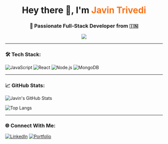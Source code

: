<h1 align="center">Hey there 👋, I'm <span style="color:#f97316;">Javin Trivedi</span></h1>
<h3 align="center">🚀 Passionate Full-Stack Developer from 🇮🇳</h3>

<p align="center">
  <img src="https://readme-typing-svg.demolab.com?font=Fira+Code&size=22&duration=3000&pause=1000&color=f97316&center=true&vCenter=true&width=435&lines=Full-Stack+Developer;React+%7C+Node.js+%7C+MongoDB+%7C+Express;Passionate+about+UI%2FUX;Always+learning+new+techs" />
</p>

---

### 🛠️ Tech Stack:
![JavaScript](https://img.shields.io/badge/-JavaScript-F7DF1E?style=for-the-badge&logo=javascript)
![React](https://img.shields.io/badge/-React-20232A?style=for-the-badge&logo=react)
![Node.js](https://img.shields.io/badge/-Node.js-339933?style=for-the-badge&logo=nodedotjs)
![MongoDB](https://img.shields.io/badge/-MongoDB-4EA94B?style=for-the-badge&logo=mongodb)

---

### 📈 GitHub Stats:
![Javin's GitHub Stats](https://github-readme-stats.vercel.app/api?username=javintrivedi&show_icons=true&theme=tokyonight)

![Top Langs](https://github-readme-stats.vercel.app/api/top-langs/?username=javintrivedi&layout=compact&theme=tokyonight)

---

### 🌐 Connect With Me:
[![LinkedIn](https://img.shields.io/badge/-LinkedIn-blue?style=for-the-badge&logo=linkedin)](https://linkedin.com/in/javintrivedi)
[![Portfolio](https://img.shields.io/badge/-Portfolio-orange?style=for-the-badge&logo=vercel)](https://portfolio-javintrivedis-projects.vercel.app)